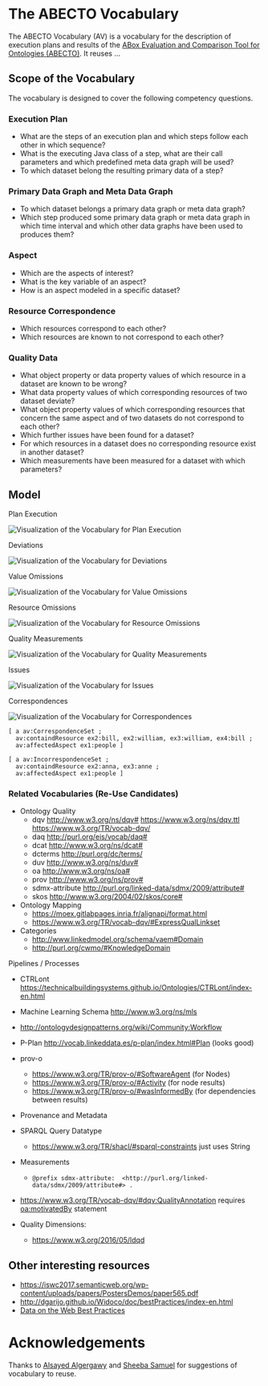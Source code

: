 # The ABECTO Vocabulary

The ABECTO Vocabulary (AV) is a vocabulary for the description of execution plans and results of the [ABox Evaluation and Comparison Tool for Ontologies (ABECTO)](https://github.com/fusion-jena/abecto). It reuses …

## Scope of the Vocabulary

The vocabulary is designed to cover the following competency questions.

### Execution Plan

* What are the steps of an execution plan and which steps follow each other in which sequence?
* What is the executing Java class of a step, what are their call parameters and which predefined meta data graph will be used?
* To which dataset belong the resulting primary data of a step?

### Primary Data Graph and Meta Data Graph

  * To which dataset belongs a primary data graph or meta data graph?
  * Which step produced some primary data graph or meta data graph in which time interval and which other data graphs have been used to produces them?

### Aspect

* Which are the aspects of interest?
* What is the key variable of an aspect?
* How is an aspect modeled in a specific dataset?

### Resource Correspondence

* Which resources correspond to each other?
* Which resources are known to not correspond to each other?

### Quality Data

* What object property or data property values of which resource in a dataset are known to be wrong?
* What data property values of which corresponding resources of two dataset deviate?
* What object property values of which corresponding resources that concern the same aspect and of two datasets do not correspond to each other?
* Which further issues have been found for a dataset?
* For which resources in a dataset does no corresponding resource exist in another dataset?
* Which measurements have been measured for a dataset with which parameters?

## Model

Plan Execution

![Visualization of the Vocabulary for Plan Execution](executionGraph.svg)

Deviations

![Visualization of the Vocabulary for Deviations](deviationGraph.svg)

Value Omissions

![Visualization of the Vocabulary for Value Omissions](valueOmissionGraph.svg)

Resource Omissions

![Visualization of the Vocabulary for Resource Omissions](resourceOmissionGraph.svg)

Quality Measurements

![Visualization of the Vocabulary for Quality Measurements](qualityMeasurementGraph.svg)

Issues

![Visualization of the Vocabulary for Issues](issueGraph.svg)

Correspondences

![Visualization of the Vocabulary for Correspondences](correspondenceGraph.svg)

```turtle
[ a av:CorrespondenceSet ;
  av:containdResource ex2:bill, ex2:william, ex3:william, ex4:bill ;
  av:affectedAspect ex1:people ]

[ a av:IncorrespondenceSet ;
  av:containdResource ex2:anna, ex3:anne ;
  av:affectedAspect ex1:people ]
```



### Related Vocabularies (Re-Use Candidates)

* Ontology Quality
    * dqv 	http://www.w3.org/ns/dqv#    https://www.w3.org/ns/dqv.ttl   https://www.w3.org/TR/vocab-dqv/
    * daq 	http://purl.org/eis/vocab/daq#
    * dcat 	http://www.w3.org/ns/dcat#
    * dcterms 	http://purl.org/dc/terms/
    * duv 	http://www.w3.org/ns/duv#
    * oa 	http://www.w3.org/ns/oa#
    * prov 	http://www.w3.org/ns/prov#
    * sdmx-attribute 	http://purl.org/linked-data/sdmx/2009/attribute#
    * skos 	http://www.w3.org/2004/02/skos/core#
* Ontology Mapping
    * https://moex.gitlabpages.inria.fr/alignapi/format.html
    * https://www.w3.org/TR/vocab-dqv/#ExpressQualLinkset
* Categories
     * http://www.linkedmodel.org/schema/vaem#Domain
     * http://purl.org/cwmo/#KnowledgeDomain

Pipelines / Processes
* CTRLont   https://technicalbuildingsystems.github.io/Ontologies/CTRLont/index-en.html

* Machine Learning Schema   http://www.w3.org/ns/mls

* http://ontologydesignpatterns.org/wiki/Community:Workflow

* P-Plan     http://vocab.linkeddata.es/p-plan/index.html#Plan (looks good)

* prov-o
  * https://www.w3.org/TR/prov-o/#SoftwareAgent (for Nodes)
  * https://www.w3.org/TR/prov-o/#Activity (for node results)
  * https://www.w3.org/TR/prov-o/#wasInformedBy (for dependencies between results)

* Provenance and Metadata

* SPARQL Query Datatype

    * https://www.w3.org/TR/shacl/#sparql-constraints just uses String

* Measurements

    * ```
      @prefix sdmx-attribute:  <http://purl.org/linked-data/sdmx/2009/attribute#> .
      ```

* https://www.w3.org/TR/vocab-dqv/#dqv:QualityAnnotation requires  [oa:motivatedBy](https://www.w3.org/TR/2016/CR-annotation-vocab-20160705/#motivatedby) statement

* Quality Dimensions:

    * https://www.w3.org/2016/05/ldqd

## Other interesting resources
* https://iswc2017.semanticweb.org/wp-content/uploads/papers/PostersDemos/paper565.pdf
* http://dgarijo.github.io/Widoco/doc/bestPractices/index-en.html
* [Data on the Web Best Practices](https://www.w3.org/TR/dwbp/)

# Acknowledgements

Thanks to [Alsayed Algergawy](https://orcid.org/0000-0002-8550-4720) and [Sheeba Samuel](https://orcid.org/0000-0002-7981-8504) for suggestions of vocabulary to reuse.
